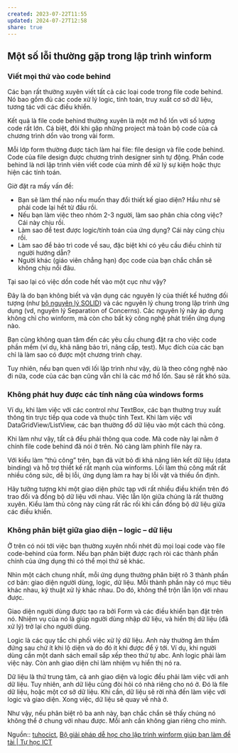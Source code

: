 ```yaml
---
created: 2023-07-22T11:55
updated: 2024-07-27T12:58
share: true
---
```

## Một số lỗi thường gặp trong lập trình winform

### Viết mọi thứ vào code behind

Các bạn rất thường xuyên viết tất cả các loại code trong file code behind. Nó bao gồm đủ các code xử lý logic, tính toán, truy xuất cơ sở dữ liệu, tương tác với các điều khiển.

Kết quả là file code behind thường xuyên là một mớ hổ lốn với số lượng code rất lớn. Cá biệt, đôi khi gặp những project mà toàn bộ code của cả chương trình dồn vào trong vài form.

Mỗi lớp form thường được tách làm hai file: file design và file code behind. Code của file design được chương trình designer sinh tự động. Phần code behind là nơi lập trình viên viết code của mình để xử lý sự kiện hoặc thực hiện các tính toán.

Giờ đặt ra mấy vấn đề:

- Bạn sẽ làm thế nào nếu muốn thay đổi thiết kế giao diện? Hầu như sẽ phải code lại hết từ đầu rồi.
- Nếu bạn làm việc theo nhóm 2-3 người, làm sao phân chia công việc? Cái này chịu rồi.
- Làm sao để test được logic/tính toán của ứng dụng? Cái này cũng chịu rồi.
- Làm sao để bảo trì code về sau, đặc biệt khi có yêu cầu điều chỉnh từ người hướng dẫn?
- Người khác (giáo viên chẳng hạn) đọc code của bạn chắc chắn sẽ không chịu nổi đâu.

Tại sao lại có việc dồn code hết vào một cục như vậy?

Đây là do bạn không biết và vận dụng các nguyên lý của thiết kế hướng đối tượng (như [bộ nguyên lý SOLID](https://tuhocict.com/bo-nguyen-ly-solid-lap-trinh-vien-tuong-lai-can-biet/)) và các nguyên lý chung trong lập trình ứng dụng (vd, nguyên lý Separation of Concerns). Các nguyên lý này áp dụng không chỉ cho winform, mà còn cho bất kỳ công nghệ phát triển ứng dụng nào.

Bạn cũng không quan tâm đến các yêu cầu chung đặt ra cho việc code phần mềm (ví dụ, khả năng bảo trì, nâng cấp, test). Mục đích của các bạn chỉ là làm sao có được một chương trình chạy.

Tuy nhiên, nếu bạn quen với lối lập trình như vậy, dù là theo công nghệ nào đi nữa, code của các bạn cũng vẫn chỉ là các mớ hổ lốn. Sau sẽ rất khó sửa.

### Không phát huy được các tính năng của windows forms

Ví dụ, khi làm việc với các control như TextBox, các bạn thường truy xuất thông tin trực tiếp qua code và thuộc tính Text. Khi làm việc với DataGridView/ListView, các bạn thường đổ dữ liệu vào một cách thủ công.

Khi làm như vậy, tất cả đều phải thông qua code. Mà code này lại nằm ở chính file code behind đã nói ở trên. Nó càng làm phình file này ra.

Với kiểu làm “thủ công” trên, bạn đã vứt bỏ đi khả năng liên kết dữ liệu (data binding) và hỗ trợ thiết kế rất mạnh của winforms. Lối làm thủ công mất rất nhiều công sức, dễ bị lỗi, ứng dụng làm ra hay bị lỗi vặt và thiếu ổn định.

Hãy tưởng tượng khi một giao diện phức tạp với rất nhiều điều khiển trên đó trao đổi và đồng bộ dữ liệu với nhau. Việc lẫn lộn giữa chúng là rất thường xuyên. Kiểu làm thủ công này cũng rất rắc rối khi cần đồng bộ dữ liệu giữa các điều khiển.

### Không phân biệt giữa giao diện – logic – dữ liệu

Ở trên có nói tới việc bạn thường xuyên nhồi nhét đủ mọi loại code vào file code-behind của form. Nếu bạn phân biệt được rạch ròi các thành phần chính của ứng dụng thì có thể mọi thứ sẽ khác.

Nhìn một cách chung nhất, mỗi ứng dụng thường phân biệt rõ 3 thành phần cơ bản: giao diện người dùng, logic, dữ liệu. Mỗi thành phần này có mục tiêu khác nhau, kỹ thuật xử lý khác nhau. Do đó, không thể trộn lẫn lộn với nhau được.

Giao diện người dùng được tạo ra bởi Form và các điều khiển bạn đặt trên nó. Nhiệm vụ của nó là giúp người dùng nhập dữ liệu, và hiển thị dữ liệu (đã xử lý) trở lại cho người dùng.

Logic là các quy tắc chi phối việc xử lý dữ liệu. Anh này thường âm thầm đứng sau chứ ít khi lộ diện và do đó ít khi được để ý tới. Ví dụ, khi người dùng cần một danh sách email sắp xếp theo thứ tự abc. Anh logic phải làm việc này. Còn anh giao diện chỉ làm nhiệm vụ hiển thị nó ra.

Dữ liệu là thứ trung tâm, cả anh giao diện và logic đều phải làm việc với anh dữ liệu. Tuy nhiên, anh dữ liệu cũng đòi hỏi có nhà riêng cho nó ở. Đó là file dữ liệu, hoặc một cơ sở dữ liệu. Khi cần, dữ liệu sẽ rời nhà đến làm việc với logic và giao diện. Xong việc, dữ liệu sẽ quay về nhà ở.

Như vậy, nếu phân biệt rõ ba anh này, bạn chắc chắn sẽ thấy chúng nó không thể ở chung với nhau được. Mỗi anh cần không gian riêng cho mình.

Nguồn:: [tuhocict](../../%CE%9E%20Ngu%E1%BB%93n/Khoa%20h%E1%BB%8Dc%20d%E1%BB%AF%20li%E1%BB%87u.%20Khoa%20h%E1%BB%8Dc%20m%C3%A1y%20t%C3%ADnh/tuhocict.md), [Bộ giải pháp dễ học cho lập trình winform giúp bạn làm đề tài | Tự học ICT](https://tuhocict.com/giai-phap-winforms-1-phan-tich-van-de-bai-toan-minh-hoa/)
